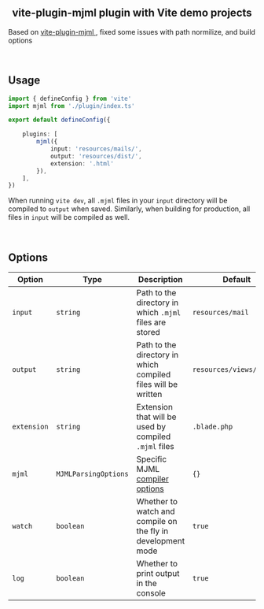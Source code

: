 <p align="center">
<h2 align="center">vite-plugin-mjml plugin with Vite demo projects</h2>


<p>
 Based on 
 <a href="https://github.com/innocenzi/vite-plugin-mjml#readme">
    vite-plugin-mjml
 </a>,
 fixed some issues with path normilize, and build options
</p>


&nbsp;

## Usage

```ts
import { defineConfig } from 'vite'
import mjml from './plugin/index.ts'

export default defineConfig({

	plugins: [
		mjml({
			input: 'resources/mails/',
			output: 'resources/dist/',
			extension: '.html'
		}),
	],
})
```

When running `vite dev`, all `.mjml` files in your `input` directory will be compiled to `output` when saved. 
Similarly, when building for production, all files in `input` will be compiled as well.

&nbsp;

## Options

| Option      | Type                 | Description                                                                     | Default                  |
| ----------- | -------------------- | ------------------------------------------------------------------------------- | ------------------------ |
| `input`     | `string`             | Path to the directory in which `.mjml` files are stored                         | `resources/mail`         |
| `output`    | `string`             | Path to the directory in which compiled files will be written                   | `resources/views/emails` |
| `extension` | `string`             | Extension that will be used by compiled `.mjml` files                           | `.blade.php`             |
| `mjml`      | `MJMLParsingOptions` | Specific MJML [compiler options](https://documentation.mjml.io/#inside-node-js) | `{}`                     |
| `watch`     | `boolean`            | Whether to watch and compile on the fly in development mode                     | `true`                   |
| `log`       | `boolean`            | Whether to print output in the console                                          | `true`                   |

